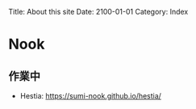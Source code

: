 Title: About this site
Date: 2100-01-01
Category: Index

# Nook

## 作業中

* Hestia: <https://sumi-nook.github.io/hestia/>

